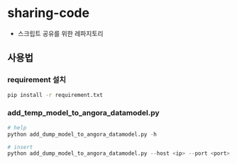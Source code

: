 # sharing-code

- 스크립트 공유를 위한 레파지토리

## 사용법

### requirement 설치

```bash
pip install -r requirement.txt
```

### add_temp_model_to_angora_datamodel.py

```python
# help
python add_dump_model_to_angora_datamodel.py -h

# insert
python add_dump_model_to_angora_datamodel.py --host <ip> --port <port> -u <user> -p <password> <N>
```
